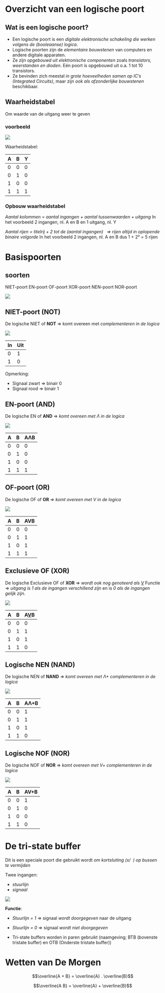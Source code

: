 # Overzicht van een logische poort

## Wat is een logische poort?

- Een logische poort is een *digitale elektronische schakeling die werken volgens de (booleaanse) logica*.
- Logische poorten zijn de *elementaire bouwstenen* van computers en andere digitale apparaten.
- Ze zijn *opgebouwd uit elektronische componenten* zoals *transistors, weerstanden en dioden*. Eén poort is opgebouwd uit o.a. 1 tot 10 transistors.
- Ze bevinden zich meestal *in grote hoeveelheden samen op IC’s (Integrated Circuits)*, maar zijn *ook als afzonderlijke bouwstenen* beschikbaar.

## Waarheidstabel

Om waarde van de uitgang weer te geven

### voorbeeld

![](./attachments/20241015175753.png)

Waarheidstabel:

| A   | B   | Y   |
| --- | --- | --- |
| 0   | 0   | 0   |
| 0   | 1   | 0   |
| 1   | 0   | 0   |
| 1   | 1   | 1   |
### Opbouw waarheidstabel

*Aantal kolommen = aantal ingangen + aantal tussenwaarden + uitgang*
In het voorbeeld 2 ingangen, nl. A en B en 1 uitgang, nl. Y

*Aantal rijen = titelrij + 2 tot de (aantal ingangen)*
  *=> rijen altijd in oplopende binaire volgorde*
In het voorbeeld 2 ingangen, nl. A en B dus 1 + 2² = 5 rijen

# Basispoorten

## soorten

NIET-poort
EN-poort
OF-poort
XOR-poort
NEN-poort
NOR-poort

![](./attachments/20241015182803.png)
## NIET-poort (NOT)

De logische NIET of **NOT** => komt overeen met *complementeren in de logica*

![](./attachments/20241015180112.png)

| In  | Uit |
| --- | --- |
| 0   | 1   |
| 1   | 0   |
Opmerking:
- Signaal zwart => binair 0
- Signaal rood   => binair 1


## EN-poort (AND)

De logische EN of **AND** => *komt overeen met Λ in de logica*

![](./attachments/20241015180619.png)

| A   | B   | AΛB |
| --- | --- | --- |
| 0   | 0   | 0   |
| 0   | 1   | 0   |
| 1   | 0   | 0   |
| 1   | 1   | 1   |
## OF-poort (OR)
De logische OF of **OR** => *komt overeen met V in de logica*

![](./attachments/20241015180940.png)

| A   | B   | AVB |
| --- | --- | --- |
| 0   | 0   | 0   |
| 0   | 1   | 1   |
| 1   | 0   | 1   |
| 1   | 1   | 1   |
## Exclusieve OF (XOR)

De logische Exclusieve OF of **XOR** => *wordt ook nog genoteerd als <ins>V</ins>*
Functie => *uitgang is 1 als de ingangen verschillend zijn* en is *0 als de ingangen gelijk zijn*.

![](./attachments/20241015181641.png)

| A   | B   | A<ins>V</ins>B |
| --- | --- | -------------- |
| 0   | 0   | 0              |
| 0   | 1   | 1              |
| 1   | 0   | 1              |
| 1   | 1   | 0              |
## Logische NEN (NAND)

De logische NEN of **NAND** => *komt overeen met Λ+ complementeren in de logica*

![](./attachments/20241015181945.png)

| A   | B   | AΛ+B |
| --- | --- | ---- |
| 0   | 0   | 1    |
| 0   | 1   | 1    |
| 1   | 0   | 1    |
| 1   | 1   | 0    |
## Logische NOF (NOR)

De logische NOF of **NOR** => *komt overeen met V+ complementeren in de logica*

![](./attachments/20241015182230.png)

| A   | B   | AV+B |
| --- | --- | ---- |
| 0   | 0   | 1    |
| 0   | 1   | 0    |
| 1   | 0   | 0    |
| 1   | 1   | 0    |
# De tri-state buffer

Dit is een speciale poort die gebruikt wordt *om kortsluiting (x/  ) op bussen te vermijden*

Twee ingangen:
- *stuurlijn*
- *signaal*

![](./attachments/20241015182528.png)

**Functie**:
- *Stuurlijn = 1* => signaal *wordt doorgegeven* naar de uitgang
- *Stuurlijn = 0* => signaal *wordt niet doorgegeven*

- Tri-state buffers worden in paren gebruikt (naamgeving; BTB (bovenste tristate buffer) en OTB (Onderste tristate buffer))


# Wetten van De Morgen

$$\overline{A + B} = \overline{A} . \overline{B}$$

$$\overline{A  B} = \overline{A} + \overline{B}$$


